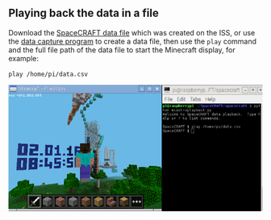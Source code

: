 ## Playing back the data in a file

Download the [SpaceCRAFT data file](https://raw.githubusercontent.com/raspberrypilearning/exploring-space-with-minecraft/master/data/SpaceCRAFT_20160209_104426.csv) which was created on the ISS, or use the [data capture program](worksheet3.md) to create a data file, then use the `play` command and the full file path of the data file to start the Minecraft display, for example:

```
play /home/pi/data.csv
```

![Playing back data in Minecraft](images/playbackrunning.png)

